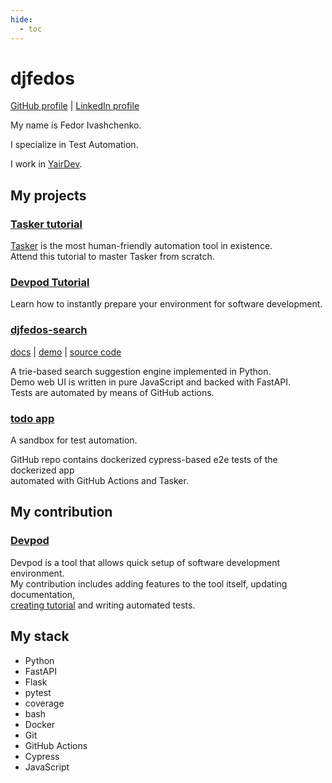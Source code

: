 ```yaml
---
hide:
  - toc
---
```


# djfedos

[GitHub profile](https://github.com/djfedos) | [LinkedIn profile](https://www.linkedin.com/in/djfedos)

My name is Fedor Ivashchenko.

I specialize in Test Automation.

I work in [YairDev](https://yairdar.github.io).

## My projects

### [**Tasker tutorial**](https://yairdar.github.io/base-tutorials/a-taskfile/)

[Tasker](https://taskfile.dev) is the most human-friendly automation tool in existence.  
Attend this tutorial to master Tasker from scratch.

### [**Devpod Tutorial**](https://yairdar.github.io/base-tutorials/b-devpod/devpod-get-env-ready/)

Learn how to instantly prepare your environment for software development.

### [**djfedos-search**](http://yairdar.info:8000)

[docs](https://djfedos.github.io/djfedos-search) |
[demo](http://yairdar.info:8000) | 
[source code](https://github.com/djfedos/djfedos-search)

A trie-based search suggestion engine implemented in Python.  
Demo web UI is written in pure JavaScript and backed with FastAPI.  
Tests are automated by means of GitHub actions.

### [**todo app**](https://github.com/djfedos/flask-based-todo-app)

A sandbox for test automation.

GitHub repo contains dockerized cypress-based e2e tests of the dockerized app  
automated with GitHub Actions and Tasker.

## My contribution

### [**Devpod**](https://github.com/yairdar/devpod)

Devpod is a tool that allows quick setup of software development environment.  
My contribution includes adding features to the tool itself, updating documentation,  
[creating tutorial](https://yairdar.github.io/base-tutorials/b-devpod/devpod-get-env-ready/)
and writing automated tests.

## My stack

- Python
- FastAPI
- Flask
- pytest
- coverage
- bash
- Docker
- Git
- GitHub Actions
- Cypress
- JavaScript
